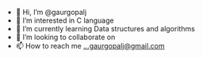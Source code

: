 - 👋 Hi, I’m @gaurgopalj
- 👀 I’m interested in C language
- 🌱 I’m currently learning Data structures and algorithms
- 💞️ I’m looking to collaborate on 
- 📫 How to reach me ...gaurgopalj@gmail.com

<!---
gaurgopalj/gaurgopalj is a ✨ special ✨ repository because its `README.md` (this file) appears on your GitHub profile.
You can click the Preview link to take a look at your changes.
--->
